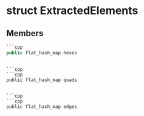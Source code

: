 # struct ExtractedElements


## Members

```cpp
```cpp
public flat_hash_map hexes
```
```

```cpp
```cpp
public flat_hash_map quads
```
```

```cpp
```cpp
public flat_hash_map edges
```
```



